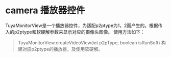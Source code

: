 # camera 播放器控件



TuyaMonitorView是一个播放器控件，为适配p2ptype为1，2而产生的。根据传入的p2ptype和软硬解参数来显示对应的摄像头图像。
使用方法如下：

> TuyaMonitorView.createVideoView(int p2pType, boolean isRunSoft)  构建对应p2ptype的播放器，及使用软硬解。

